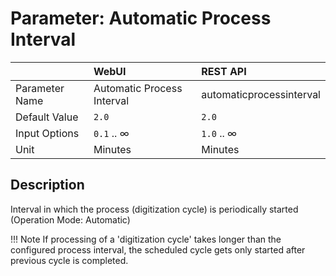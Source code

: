 # Parameter: Automatic Process Interval

|                   | WebUI               | REST API
|:---               |:---                 |:----
| Parameter Name    | Automatic Process Interval | automaticprocessinterval
| Default Value     | `2.0`               | `2.0`
| Input Options     | `0.1` .. &infin;    | `1.0` .. &infin;
| Unit              | Minutes             | Minutes


## Description

Interval in which the process (digitization cycle) is periodically started (Operation Mode: Automatic)


!!! Note
    If processing of a 'digitization cycle' takes longer than the configured process interval, 
    the scheduled cycle gets only started after previous cycle is completed.
